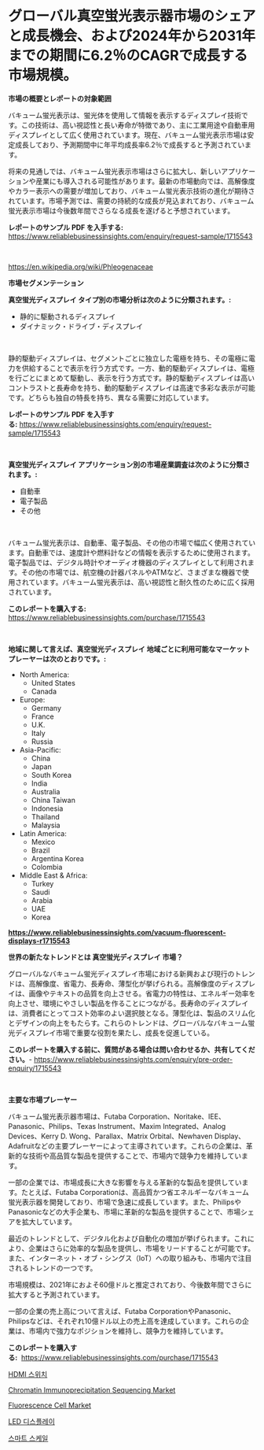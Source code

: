 <p><h1>グローバル真空蛍光表示器市場のシェアと成長機会、および2024年から2031年までの期間に6.2％のCAGRで成長する市場規模。</h1></p><p><strong>市場の概要とレポートの対象範囲</strong></p>
<p><p>バキューム蛍光表示は、蛍光体を使用して情報を表示するディスプレイ技術です。この技術は、高い視認性と長い寿命が特徴であり、主に工業用途や自動車用ディスプレイとして広く使用されています。現在、バキューム蛍光表示市場は安定成長しており、予測期間中に年平均成長率6.2％で成長すると予測されています。</p><p>将来の見通しでは、バキューム蛍光表示市場はさらに拡大し、新しいアプリケーションや産業にも導入される可能性があります。最新の市場動向では、高解像度やカラー表示への需要が増加しており、バキューム蛍光表示技術の進化が期待されています。市場予測では、需要の持続的な成長が見込まれており、バキューム蛍光表示市場は今後数年間でさらなる成長を遂げると予想されています。</p></p>
<p><strong>レポートのサンプル PDF を入手する:</strong> <a href="https://www.reliablebusinessinsights.com/enquiry/request-sample/1715543">https://www.reliablebusinessinsights.com/enquiry/request-sample/1715543</a></p>
<p>&nbsp;</p>
<p><a href="https://en.wikipedia.org/wiki/Phleogenaceae">https://en.wikipedia.org/wiki/Phleogenaceae</a></p>
<p><strong>市場セグメンテーション</strong></p>
<p><strong>真空蛍光ディスプレイ タイプ別の市場分析は次のように分類されます。:</strong></p>
<p><ul><li>静的に駆動されるディスプレイ</li><li>ダイナミック・ドライブ・ディスプレイ</li></ul></p>
<p>&nbsp;</p>
<p><p>静的駆動ディスプレイは、セグメントごとに独立した電極を持ち、その電極に電力を供給することで表示を行う方式です。一方、動的駆動ディスプレイは、電極を行ごとにまとめて駆動し、表示を行う方式です。静的駆動ディスプレイは高いコントラストと長寿命を持ち、動的駆動ディスプレイは高速で多彩な表示が可能です。どちらも独自の特長を持ち、異なる需要に対応しています。</p></p>
<p><strong>レポートのサンプル PDF を入手する:</strong>&nbsp;<a href="https://www.reliablebusinessinsights.com/enquiry/request-sample/1715543">https://www.reliablebusinessinsights.com/enquiry/request-sample/1715543</a></p>
<p>&nbsp;</p>
<p><strong> 真空蛍光ディスプレイ アプリケーション別の市場産業調査は次のように分類されます。:</strong></p>
<p><ul><li>自動車</li><li>電子製品</li><li>その他</li></ul></p>
<p>&nbsp;</p>
<p><p>バキューム蛍光表示は、自動車、電子製品、その他の市場で幅広く使用されています。自動車では、速度計や燃料計などの情報を表示するために使用されます。電子製品では、デジタル時計やオーディオ機器のディスプレイとして利用されます。その他の市場では、航空機の計器パネルやATMなど、さまざまな機器で使用されています。バキューム蛍光表示は、高い視認性と耐久性のために広く採用されています。</p></p>
<p><strong>このレポートを購入する:</strong>&nbsp; <a href="https://www.reliablebusinessinsights.com/purchase/1715543">https://www.reliablebusinessinsights.com/purchase/1715543</a></p>
<p>&nbsp;</p>
<p><strong>地域に関して言えば、真空蛍光ディスプレイ 地域ごとに利用可能なマーケットプレーヤーは次のとおりです。:</strong></p>
<p><ul>
    <li>
        North America:
        <ul>
            <li>United States</li>
            <li>Canada</li>
        </ul>
    </li>
    <li>
        Europe:
        <ul>
            <li>Germany</li>
            <li>France</li>
            <li>U.K.</li>
            <li>Italy</li>
            <li>Russia</li>
        </ul>
    </li>
    <li>
        Asia-Pacific:
        <ul>
            <li>China</li>
            <li>Japan</li>
            <li>South Korea</li>
            <li>India</li>
            <li>Australia</li>
            <li>China Taiwan</li>
            <li>Indonesia</li>
            <li>Thailand</li>
            <li>Malaysia</li>
        </ul>
    </li>
    <li>
        Latin America:
        <ul>
            <li>Mexico</li>
            <li>Brazil</li>
            <li>Argentina Korea</li>
            <li>Colombia</li>
        </ul>
    </li>
    <li>
        Middle East & Africa:
        <ul>
            <li>Turkey</li>
            <li>Saudi</li>
            <li>Arabia</li>
            <li>UAE</li>
            <li>Korea</li>
        </ul>
    </li>
    </ul></p>
<p><strong><a href="https://www.reliablebusinessinsights.com/vacuum-fluorescent-displays-r1715543">https://www.reliablebusinessinsights.com/vacuum-fluorescent-displays-r1715543</a></strong>&nbsp;</p>
<p><strong>世界の新たなトレンドとは 真空蛍光ディスプレイ 市場？</strong></p>
<p><p>グローバルなバキューム蛍光ディスプレイ市場における新興および現行のトレンドは、高解像度、省電力、長寿命、薄型化が挙げられる。高解像度のディスプレイは、画像やテキストの品質を向上させる。省電力の特性は、エネルギー効率を向上させ、環境にやさしい製品を作ることにつながる。長寿命のディスプレイは、消費者にとってコスト効率のよい選択肢となる。薄型化は、製品のスリム化とデザインの向上をもたらす。これらのトレンドは、グローバルなバキューム蛍光ディスプレイ市場で重要な役割を果たし、成長を促進している。</p></p>
<p><strong>このレポートを購入する前に、質問がある場合は問い合わせるか、共有してください。</strong>- <a href="https://www.reliablebusinessinsights.com/enquiry/pre-order-enquiry/1715543">https://www.reliablebusinessinsights.com/enquiry/pre-order-enquiry/1715543</a></p>
<p>&nbsp;</p>
<p><strong>主要な市場プレーヤー</strong></p>
<p><p>バキューム蛍光表示器市場は、Futaba Corporation、Noritake、IEE、Panasonic、Philips、Texas Instrument、Maxim Integrated、Analog Devices、Kerry D. Wong、Parallax、Matrix Orbital、Newhaven Display、Adafruitなどの主要プレーヤーによって主導されています。これらの企業は、革新的な技術や高品質な製品を提供することで、市場内で競争力を維持しています。</p><p>一部の企業では、市場成長に大きな影響を与える革新的な製品を提供しています。たとえば、Futaba Corporationは、高品質かつ省エネルギーなバキューム蛍光表示器を開発しており、市場で急速に成長しています。また、PhilipsやPanasonicなどの大手企業も、市場に革新的な製品を提供することで、市場シェアを拡大しています。</p><p>最近のトレンドとして、デジタル化および自動化の増加が挙げられます。これにより、企業はさらに効率的な製品を提供し、市場をリードすることが可能です。また、インターネット・オブ・シングス（IoT）への取り組みも、市場内で注目されるトレンドの一つです。</p><p>市場規模は、2021年におよそ60億ドルと推定されており、今後数年間でさらに拡大すると予測されています。</p><p>一部の企業の売上高について言えば、Futaba CorporationやPanasonic、Philipsなどは、それぞれ10億ドル以上の売上高を達成しています。これらの企業は、市場内で強力なポジションを維持し、競争力を維持しています。</p></p>
<p><strong>このレポートを購入する:</strong>&nbsp;&nbsp;<a href="https://www.reliablebusinessinsights.com/purchase/1715543">https://www.reliablebusinessinsights.com/purchase/1715543</a></p>
<p><p><a href="https://github.com/rcabello548/Market-Research-Report-List-2/blob/main/92425101940.md">HDMI 스위치</a></p><p><a href="https://issuu.com/reportprime-2/docs/chromatin-immunoprecipitation-sequencing-market-si">Chromatin Immunoprecipitation Sequencing Market</a></p><p><a href="https://issuu.com/reportprime-2/docs/fluorescence-cell-market-size-2030.pptx">Fluorescence Cell Market</a></p><p><a href="https://medium.com/@electat2023/led-%EB%94%94%EC%8A%A4%ED%94%8C%EB%A0%88%EC%9D%B4-%EC%8B%9C%EC%9E%A5-%EA%B7%9C%EB%AA%A8-%EC%84%B1%EC%9E%A5-%ED%8A%B8%EB%A0%8C%EB%93%9C-%ED%86%B5%EA%B3%84-%EB%B0%8F-%EC%98%88%EC%B8%A1-2024-2031-3248552ac1c2">LED 디스플레이</a></p><p><a href="https://medium.com/@electat2023/%EA%B8%80%EB%A1%9C%EB%B2%8C-%EC%8A%A4%EB%A7%88%ED%8A%B8-%EC%8A%A4%EC%BC%80%EC%9D%BC-%EC%8B%9C%EC%9E%A5-%EB%8F%99%ED%96%A5%EC%97%90-%EB%8C%80%ED%95%9C-%EC%A0%84%EB%9E%B5%EC%A0%81-%EC%9D%B8%EC%82%AC%EC%9D%B4%ED%8A%B8-2024-2031-%EC%9D%84-119%ED%8E%98%EC%9D%B4%EC%A7%80%EC%97%90-%EA%B1%B8%EC%B3%90-%EB%8B%A4%EB%A3%A8%EA%B3%A0-%EC%9E%88%EC%8A%B5%EB%8B%88%EB%8B%A4-cde39e4cc3e0">스마트 스케일</a></p></p>